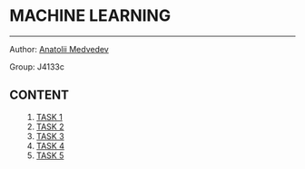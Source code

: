 <h1>MACHINE LEARNING</h1>
<hr></hr>

Author: <a href='https://github.com/mdvdv'>Anatolii Medvedev</a>

Group: J4133c

<a name='000'></a>
<h2>CONTENT</h2>

<ul>
    <ol type='1'>
    <li><a href='#001'>TASK 1</a></li>
    <li><a href='#002'>TASK 2</a></li>
    <li><a href='#003'>TASK 3</a></li>
    <li><a href='#004'>TASK 4</a></li>
    <li><a href='#005'>TASK 5</a></li>
    </ol>
</ul>